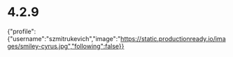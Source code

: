 # 4.2.9
{"profile":{"username":"szmitrukevich","image":"https://static.productionready.io/images/smiley-cyrus.jpg","following":false}}
